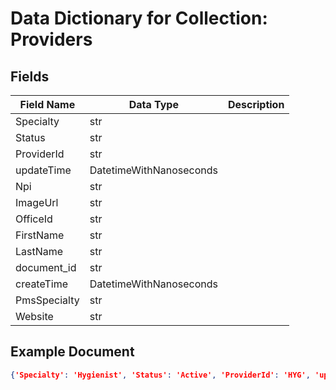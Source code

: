 # Data Dictionary for Collection: Providers
## Fields
| Field Name | Data Type | Description |
|------------|-----------|-------------|
| Specialty | str | |
| Status | str | |
| ProviderId | str | |
| updateTime | DatetimeWithNanoseconds | |
| Npi | str | |
| ImageUrl | str | |
| OfficeId | str | |
| FirstName | str | |
| LastName | str | |
| document_id | str | |
| createTime | DatetimeWithNanoseconds | |
| PmsSpecialty | str | |
| Website | str | |

## Example Document
```json
{'Specialty': 'Hygienist', 'Status': 'Active', 'ProviderId': 'HYG', 'updateTime': DatetimeWithNanoseconds(2023, 2, 24, 18, 28, 23, 881000, tzinfo=datetime.timezone.utc), 'Npi': '', 'ImageUrl': 'https://cdn.zuub.com/17003003/demo_dentist.jpg', 'OfficeId': '17003239', 'FirstName': 'Default', 'LastName': 'Hygienist', 'document_id': '006D0RAVuYXB95jGQmcw'}
```
